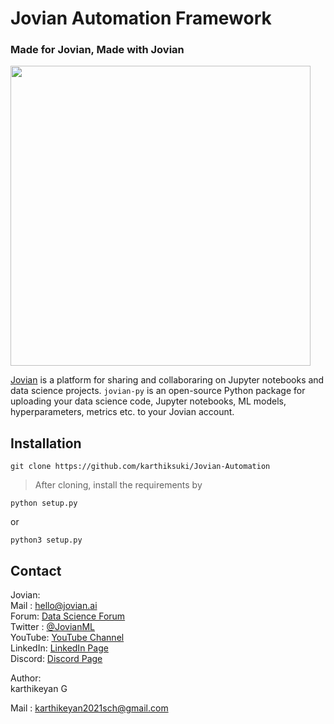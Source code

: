 # Jovian Automation Framework 

### Made for Jovian, Made with Jovian

<img src="https://github.com/JovianML/jovian-py/blob/master/docs/jovian_horizontal_logo.svg" width="480">

[Jovian](https://www.jovian.ai?utm_source) is a platform for sharing and collaboraring on Jupyter notebooks and data science projects. `jovian-py` is an open-source Python package for uploading your data science code, Jupyter notebooks, ML models, hyperparameters, metrics etc. to your Jovian account.

## Installation

```
git clone https://github.com/karthiksuki/Jovian-Automation
```
> After cloning, install the requirements by

```
python setup.py
```
or
```
python3 setup.py
```

## Contact

Jovian:
<br/>
Mail : hello@jovian.ai
<br/>
Forum: [Data Science Forum](https://jovian.ai/forum/)
<br/>
Twitter : [@JovianML](https://twitter.com/JovianML)
<br/>
YouTube: [YouTube Channel](https://www.youtube.com/jovianml)
<br/>
LinkedIn: [LinkedIn Page](https://www.linkedin.com/company/jovianml/)
<br/>
Discord: [Discord Page](https://discord.com/invite/wEfFRDMc34)

Author: <br/>
karthikeyan G

Mail : karthikeyan2021sch@gmail.com
<br/>




